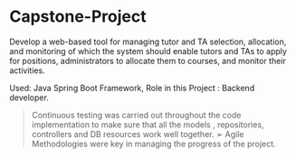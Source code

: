 # Capstone-Project
Develop a web-based tool for managing tutor and TA selection, allocation, and monitoring of which the system should enable tutors and TAs to apply for positions, administrators to allocate them to courses, and monitor their activities.

Used: Java Spring Boot Framework, Role in this Project : Backend
developer.
> Continuous testing was carried out throughout the code implementation to
make sure that all the models , repositories, controllers and DB resources
work well together.
➢ Agile Methodologies were key in managing the progress of the project.
